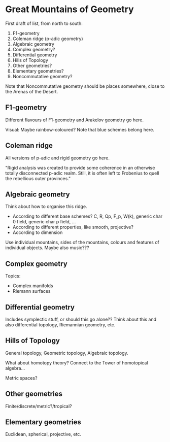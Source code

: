 # Great Mountains of Geometry

First draft of list, from north to south:

1. F1-geometry
2. Coleman ridge (p-adic geometry)
3. Algebraic geometry
4. Complex geometry?
5. Differential geometry
6. Hills of Topology
7. Other geometries?
8. Elementary geometries?
9. Noncommutative geometry?

Note that Noncommutative geometry should be places somewhere, close to the Arenas of the Desert.

## F1-geometry

Different flavours of F1-geometry and Arakelov geometry go here.

Visual: Maybe rainbow-coloured? Note that blue schemes belong here.

## Coleman ridge

All versions of p-adic and rigid geometry go here.

"Rigid analysis was created to provide some coherence in an otherwise totally disconnected p-adic realm. Still, it is often left to Frobenius to quell the rebellious outer provinces."

## Algebraic geometry

Think about how to organise this ridge.
- According to different base schemes? C, R, Qp, F_p, W(k), generic char 0 field, generic char p field, ...
- According to different properties, like smooth, projective?
- According to dimension

Use individual mountains, sides of the mountains, colours and features of individual objects. Maybe also music???


## Complex geometry

Topics:
- Complex manifolds
- Riemann surfaces


## Differential geometry

Includes symplectic stuff, or should this go alone?? Think about this and also differential topology, Riemannian geometry, etc.


## Hills of Topology

General topology, Geometric topology, Algebraic topology.

What about homotopy theory? Connect to the Tower of homotopical algebra...

Metric spaces?

## Other geometries

Finite/discrete/metric?/tropical?

## Elementary geometries

Euclidean, spherical, projective, etc.
